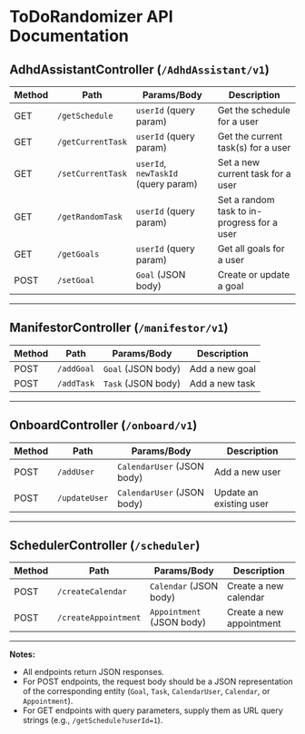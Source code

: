 # ToDoRandomizer API Documentation

## AdhdAssistantController (`/AdhdAssistant/v1`)

| Method | Path                | Params/Body                        | Description                                      |
|--------|---------------------|------------------------------------|--------------------------------------------------|
| GET    | `/getSchedule`      | `userId` (query param)             | Get the schedule for a user                      |
| GET    | `/getCurrentTask`   | `userId` (query param)             | Get the current task(s) for a user               |
| GET    | `/setCurrentTask`   | `userId`, `newTaskId` (query param)| Set a new current task for a user                |
| GET    | `/getRandomTask`    | `userId` (query param)             | Set a random task to in-progress for a user      |
| GET    | `/getGoals`         | `userId` (query param)             | Get all goals for a user                         |
| POST   | `/setGoal`          | `Goal` (JSON body)                 | Create or update a goal                          |

---

## ManifestorController (`/manifestor/v1`)

| Method | Path         | Params/Body         | Description                |
|--------|--------------|---------------------|----------------------------|
| POST   | `/addGoal`   | `Goal` (JSON body)  | Add a new goal             |
| POST   | `/addTask`   | `Task` (JSON body)  | Add a new task             |

---

## OnboardController (`/onboard/v1`)

| Method | Path         | Params/Body                | Description                        |
|--------|--------------|----------------------------|------------------------------------|
| POST   | `/addUser`   | `CalendarUser` (JSON body) | Add a new user                     |
| POST   | `/updateUser`| `CalendarUser` (JSON body) | Update an existing user            |

---

## SchedulerController (`/scheduler`)

| Method | Path                | Params/Body                | Description                        |
|--------|---------------------|----------------------------|------------------------------------|
| POST   | `/createCalendar`   | `Calendar` (JSON body)     | Create a new calendar              |
| POST   | `/createAppointment`| `Appointment` (JSON body)  | Create a new appointment           |

---

**Notes:**
- All endpoints return JSON responses.
- For POST endpoints, the request body should be a JSON representation of the corresponding entity (`Goal`, `Task`, `CalendarUser`, `Calendar`, or `Appointment`).
- For GET endpoints with query parameters, supply them as URL query strings (e.g., `/getSchedule?userId=1`). 